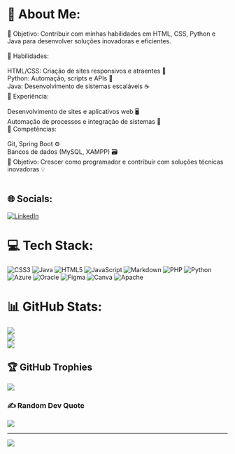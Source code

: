 # 💫 About Me:
🔹 Objetivo: Contribuir com minhas habilidades em HTML, CSS, Python e Java para desenvolver soluções inovadoras e eficientes.<br><br>🔹 Habilidades:<br><br>HTML/CSS: Criação de sites responsivos e atraentes 🎨<br>Python: Automação, scripts e APIs 🐍<br>Java: Desenvolvimento de sistemas escaláveis ☕️<br>🔹 Experiência:<br><br>Desenvolvimento de sites e aplicativos web 🖥️<br>Automação de processos e integração de sistemas 🚀<br>🔹 Competências:<br><br>Git, Spring Boot ⚙️<br>Bancos de dados (MySQL, XAMPP) 🗃️<br>🔹 Objetivo: Crescer como programador e contribuir com soluções técnicas inovadoras 💡<br><br>


## 🌐 Socials:
[![LinkedIn](https://img.shields.io/badge/LinkedIn-%230077B5.svg?logo=linkedin&logoColor=white)](https://linkedin.com/in/https://www.linkedin.com/in/pedro-moraes-13b236277/) 

# 💻 Tech Stack:
![CSS3](https://img.shields.io/badge/css3-%231572B6.svg?style=for-the-badge&logo=css3&logoColor=white) ![Java](https://img.shields.io/badge/java-%23ED8B00.svg?style=for-the-badge&logo=openjdk&logoColor=white) ![HTML5](https://img.shields.io/badge/html5-%23E34F26.svg?style=for-the-badge&logo=html5&logoColor=white) ![JavaScript](https://img.shields.io/badge/javascript-%23323330.svg?style=for-the-badge&logo=javascript&logoColor=%23F7DF1E) ![Markdown](https://img.shields.io/badge/markdown-%23000000.svg?style=for-the-badge&logo=markdown&logoColor=white) ![PHP](https://img.shields.io/badge/php-%23777BB4.svg?style=for-the-badge&logo=php&logoColor=white) ![Python](https://img.shields.io/badge/python-3670A0?style=for-the-badge&logo=python&logoColor=ffdd54) ![Azure](https://img.shields.io/badge/azure-%230072C6.svg?style=for-the-badge&logo=microsoftazure&logoColor=white) ![Oracle](https://img.shields.io/badge/Oracle-F80000?style=for-the-badge&logo=oracle&logoColor=white) ![Figma](https://img.shields.io/badge/figma-%23F24E1E.svg?style=for-the-badge&logo=figma&logoColor=white) ![Canva](https://img.shields.io/badge/Canva-%2300C4CC.svg?style=for-the-badge&logo=Canva&logoColor=white) ![Apache](https://img.shields.io/badge/apache-%23D42029.svg?style=for-the-badge&logo=apache&logoColor=white)
# 📊 GitHub Stats:
![](https://github-readme-stats.vercel.app/api?username=Phzinxn-01&theme=dark&hide_border=false&include_all_commits=true&count_private=true)<br/>
![](https://github-readme-streak-stats.herokuapp.com/?user=Phzinxn-01&theme=dark&hide_border=false)<br/>
![](https://github-readme-stats.vercel.app/api/top-langs/?username=Phzinxn-01&theme=dark&hide_border=false&include_all_commits=true&count_private=true&layout=compact)

## 🏆 GitHub Trophies
![](https://github-profile-trophy.vercel.app/?username=Phzinxn-01&theme=algolia&no-frame=false&no-bg=true&margin-w=4)

### ✍️ Random Dev Quote
![](https://quotes-github-readme.vercel.app/api?type=horizontal&theme=radical)

---
[![](https://visitcount.itsvg.in/api?id=Phzinxn-01&icon=0&color=1)](https://visitcount.itsvg.in)

<!-- Proudly created with GPRM ( https://gprm.itsvg.in ) -->
